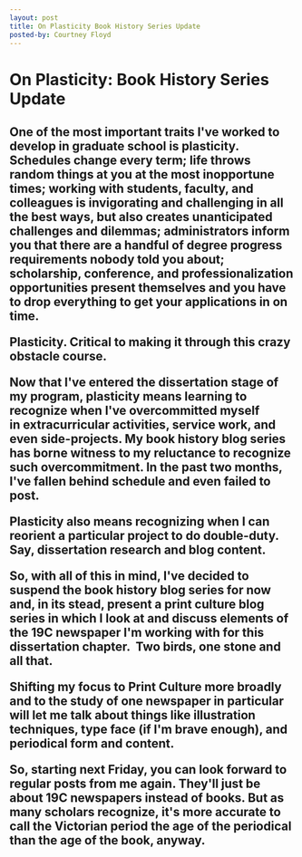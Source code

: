 ```yaml
---
layout: post
title: On Plasticity Book History Series Update
posted-by: Courtney Floyd
---
```

<h1>On Plasticity: Book History Series Update</h1>

<h2 style="text-align:left">

<p>One of the most important traits I've worked to develop in graduate school is plasticity. Schedules change every term; life throws random things at you at the most inopportune times; working with students, faculty, and colleagues is invigorating and challenging in all the best ways, but also creates unanticipated challenges and dilemmas; administrators inform you that there are a handful of degree progress requirements nobody told you about; scholarship, conference, and professionalization opportunities present themselves and you have to drop everything to get your applications in on time.</p>

<p>Plasticity. Critical to making it through this crazy obstacle course.</p>

<!--more-->

<p>Now that I've entered the dissertation stage of my program, plasticity means learning to recognize when I've overcommitted myself in extracurricular activities, service work, and even side-projects. My book history blog series has borne witness to my reluctance to recognize such overcommitment. In the past two months, I've fallen behind schedule and even failed to post.</p>

<p>Plasticity also means recognizing when I can reorient a particular project to do double-duty. Say, dissertation research and blog content.</p>

<p>So, with all of this in mind, I've decided to suspend the book history blog series for now and, in its stead, present a print culture blog series in which I look at and discuss elements of the 19C newspaper I'm working with for this dissertation chapter.  Two birds, one stone and all that.</p>

<p>Shifting my focus to Print Culture more broadly and to the study of one newspaper in particular will let me talk about things like illustration techniques, type face (if I'm brave enough), and periodical form and content.</p>

So, starting next Friday, you can look forward to regular posts from me again. They'll just be about 19C newspapers instead of books. But as many scholars recognize, it's more accurate to call the Victorian period the age of the periodical than the age of the book, anyway.</h2>

 
